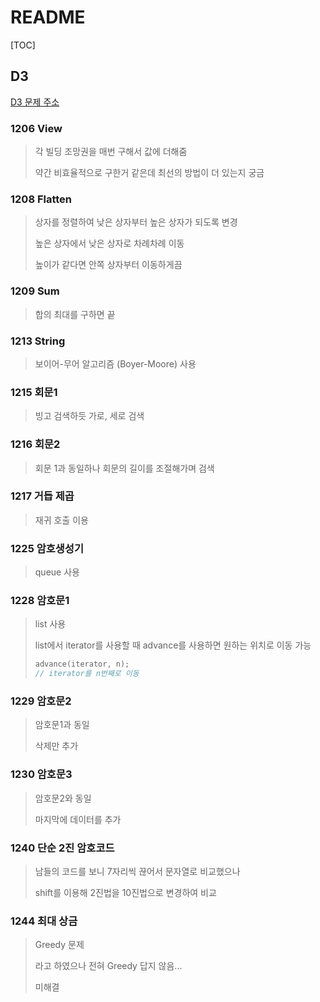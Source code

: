 # README

[TOC]

## D3

[D3 문제 주소](https://swexpertacademy.com/main/code/problem/problemList.do?problemLevel=3&problemTitle=&orderBy=FIRST_REG_DATETIME&select-1=3&pageSize=10&pageIndex=1)



### 1206 View

> 각 빌딩 조망권을 매번 구해서 값에 더해줌
>
> 약간 비효율적으로 구한거 같은데 최선의 방법이 더 있는지 궁금



### 1208 Flatten

> 상자를 정렬하여 낮은 상자부터 높은 상자가 되도록 변경
>
> 높은 상자에서 낮은 상자로 차례차례 이동
>
> 높이가 같다면 안쪽 상자부터 이동하게끔



### 1209 Sum

>합의 최대를 구하면 끝



### 1213 String

> 보이어-무어 알고리즘 (Boyer-Moore) 사용



### 1215 회문1

> 빙고 검색하듯 가로, 세로 검색



### 1216 회문2

>회문 1과 동일하나 회문의 길이를 조절해가며 검색



### 1217 거듭 제곱

> 재귀 호출 이용



### 1225 암호생성기

> queue 사용



### 1228 암호문1

> list 사용
>
> list에서 iterator를 사용할 때 advance를 사용하면 원하는 위치로 이동 가능
>
> ```cpp
> advance(iterator, n);
> // iterator를 n번째로 이동
> ```



### 1229 암호문2

> 암호문1과 동일
>
> 삭제만 추가



### 1230 암호문3

> 암호문2와 동일
>
> 마지막에 데이터를 추가



### 1240 단순 2진 암호코드

> 남들의 코드를 보니 7자리씩 끊어서 문자열로 비교했으나
>
> shift를 이용해 2진법을 10진법으로 변경하여 비교



### 1244 최대 상금

> Greedy 문제
>
> 라고 하였으나 전혀 Greedy 답지 않음...
>
> 미해결